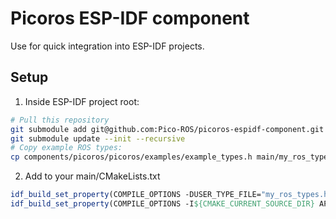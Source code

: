 # Picoros ESP-IDF component
Use for quick integration into ESP-IDF projects.

## Setup

1. Inside ESP-IDF project root:
```sh
# Pull this repository
git submodule add git@github.com:Pico-ROS/picoros-espidf-component.git components/picoros
git submodule update --init --recursive
# Copy example ROS types:
cp components/picoros/picoros/examples/example_types.h main/my_ros_types.h
```

2. Add to your main/CMakeLists.txt
```cmake
idf_build_set_property(COMPILE_OPTIONS -DUSER_TYPE_FILE="my_ros_types.h" APPEND)
idf_build_set_property(COMPILE_OPTIONS -I${CMAKE_CURRENT_SOURCE_DIR} APPEND)
```

